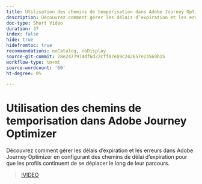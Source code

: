 ```yaml
---
title: Utilisation des chemins de temporisation dans Adobe Journey Optimizer
description: Découvrez comment gérer les délais d’expiration et les erreurs dans Adobe Journey Optimizer en configurant des chemins de délai d’expiration pour que les profils continuent de se déplacer le long de leur parcours.
doc-type: Short Video
duration: 37
index: false
hide: true
hidefromtoc: true
recommendations: noCatalog, noDisplay
source-git-commit: 28e2477974df6d22cff87eb9c242657e23569b15
workflow-type: tm+mt
source-wordcount: '60'
ht-degree: 0%

---
```



# Utilisation des chemins de temporisation dans Adobe Journey Optimizer

Découvrez comment gérer les délais d’expiration et les erreurs dans Adobe Journey Optimizer en configurant des chemins de délai d’expiration pour que les profils continuent de se déplacer le long de leur parcours.

<!-- 62_S522_3442522_36_using-timeout-paths-in-adobe-journey-optimizer -->
>[!VIDEO](https://video.tv.adobe.com/v/3460468/?learn=on&enablevpops=true&captions=fre_fr)
